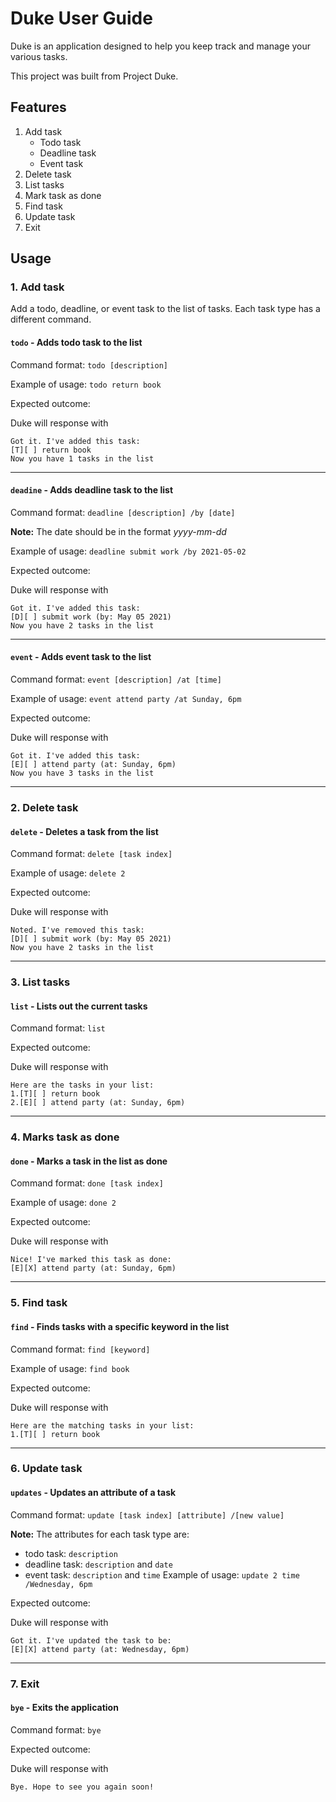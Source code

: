 # Duke User Guide

Duke is an application designed to help you keep track and manage your various tasks.

This project was built from Project Duke.

## Features 
1. Add task
    * Todo task
    * Deadline task
    * Event task
2. Delete task
3. List tasks
4. Mark task as done
5. Find task
6. Update task
7. Exit


## Usage

### 1. Add task

Add a todo, deadline, or event task to the list of tasks. Each task type has a different command.

#### `todo` - Adds todo task to the list
Command format: `todo [description]`

Example of usage: `todo return book`

Expected outcome:

Duke will response with
```
Got it. I've added this task:
[T][ ] return book
Now you have 1 tasks in the list

```

---
#### `deadine` - Adds deadline task to the list
Command format: `deadline [description] /by [date]`

__Note:__ The date should be in the format _yyyy-mm-dd_

Example of usage: `deadline submit work /by 2021-05-02`

Expected outcome:

Duke will response with
```
Got it. I've added this task:
[D][ ] submit work (by: May 05 2021)
Now you have 2 tasks in the list
```
---

#### `event` - Adds event task to the list
Command format: `event [description] /at [time]`

Example of usage: `event attend party /at Sunday, 6pm`

Expected outcome:

Duke will response with
```
Got it. I've added this task:
[E][ ] attend party (at: Sunday, 6pm)
Now you have 3 tasks in the list
```
---

### 2. Delete task

#### `delete` - Deletes a task from the list
Command format: `delete [task index]`

Example of usage: `delete 2`

Expected outcome:

Duke will response with
```
Noted. I've removed this task:
[D][ ] submit work (by: May 05 2021)
Now you have 2 tasks in the list
```
---

### 3. List tasks

#### `list` - Lists out the current tasks
Command format: `list`

Expected outcome:

Duke will response with
```
Here are the tasks in your list:
1.[T][ ] return book
2.[E][ ] attend party (at: Sunday, 6pm)
```
---

### 4. Marks task as done

#### `done` - Marks a task in the list as done
Command format: `done [task index]`

Example of usage: `done 2`

Expected outcome:

Duke will response with
```
Nice! I've marked this task as done:
[E][X] attend party (at: Sunday, 6pm)
```
---

### 5. Find task

#### `find` - Finds tasks with a specific keyword in the list
Command format: `find [keyword]`

Example of usage: `find book`

Expected outcome:

Duke will response with
```
Here are the matching tasks in your list:
1.[T][ ] return book
```
---

### 6. Update task

#### `updates` - Updates an attribute of a task
Command format: `update [task index] [attribute] /[new value]`

__Note:__ The attributes for each task type are:  
- todo task: `description`
- deadline task: `description` and `date`
- event task: `description` and `time`
Example of usage: `update 2 time /Wednesday, 6pm`

Expected outcome:

Duke will response with
```
Got it. I've updated the task to be:
[E][X] attend party (at: Wednesday, 6pm)
```
---

### 7. Exit

#### `bye` - Exits the application
Command format: `bye`

Expected outcome:

Duke will response with
```
Bye. Hope to see you again soon!
```
